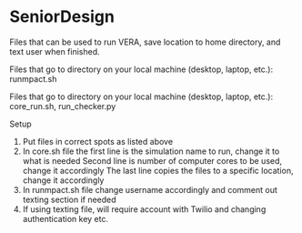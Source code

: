 # SeniorDesign

Files that can be used to run VERA, save location to home directory, and text user when finished.

Files that go to directory on your local machine (desktop, laptop, etc.):
runmpact.sh


Files that go to directory on your local machine (desktop, laptop, etc.):
core_run.sh, 
run_checker.py

Setup
1.  Put files in correct spots as listed above
2.  In core.sh file the first line is the simulation name to run, change it to what is needed
    Second line is number of computer cores to be used, change it accordingly
    The last line copies the files to a specific location, change it accordingly
3.  In runmpact.sh file change username accordingly and comment out texting section if needed
4.  If using texting file, will require account with Twilio and changing authentication key etc. 
